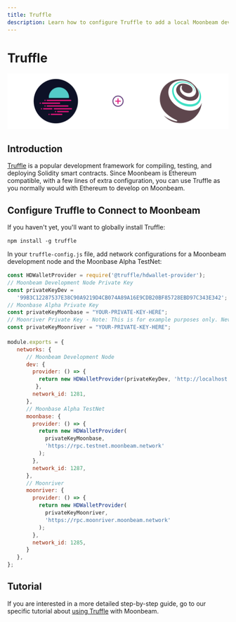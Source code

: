 ```yaml
---
title: Truffle
description: Learn how to configure Truffle to add a local Moonbeam development node and the Moonbase Alpha TestNet as networks for testing and deploying Solidity smart contracts.
---
```


# Truffle

![Intro diagram](/images/integrations/integrations-truffle-banner.png)

## Introduction

[Truffle](https://www.trufflesuite.com/truffle) is a popular development framework for compiling, testing, and deploying Solidity smart contracts. Since Moonbeam is Ethereum compatible, with a few lines of extra configuration, you can use Truffle as you normally would with Ethereum to develop on Moonbeam.

## Configure Truffle to Connect to Moonbeam

If you haven't yet, you'll want to globally install Truffle:

```
npm install -g truffle
```

In your `truffle-config.js` file, add network configurations for a Moonbeam development node and the Moonbase Alpha TestNet:

```javascript
const HDWalletProvider = require('@truffle/hdwallet-provider');
// Moonbeam Development Node Private Key
const privateKeyDev =
   '99B3C12287537E38C90A9219D4CB074A89A16E9CDB20BF85728EBD97C343E342';
// Moonbase Alpha Private Key
const privateKeyMoonbase = "YOUR-PRIVATE-KEY-HERE";
// Moonriver Private Key - Note: This is for example purposes only. Never store your private keys in a JavaScript file.
const privateKeyMoonriver = "YOUR-PRIVATE-KEY-HERE";

module.exports = {
   networks: {
      // Moonbeam Development Node
      dev: {
        provider: () => {
          return new HDWalletProvider(privateKeyDev, 'http://localhost:9933/')
         },
        network_id: 1281,
      },
      // Moonbase Alpha TestNet
      moonbase: {
        provider: () => {
          return new HDWalletProvider(
            privateKeyMoonbase,
            'https://rpc.testnet.moonbeam.network'
          );
        },
        network_id: 1287,
      },
      // Moonriver
      moonriver: {
        provider: () => {
          return new HDWalletProvider(
            privateKeyMoonriver,
            'https://rpc.moonriver.moonbeam.network'
          );
        },
        network_id: 1285,
      }
   },
};
```


## Tutorial

If you are interested in a more detailed step-by-step guide, go to our specific tutorial about [using Truffle](/builders/interact/truffle/) with Moonbeam.